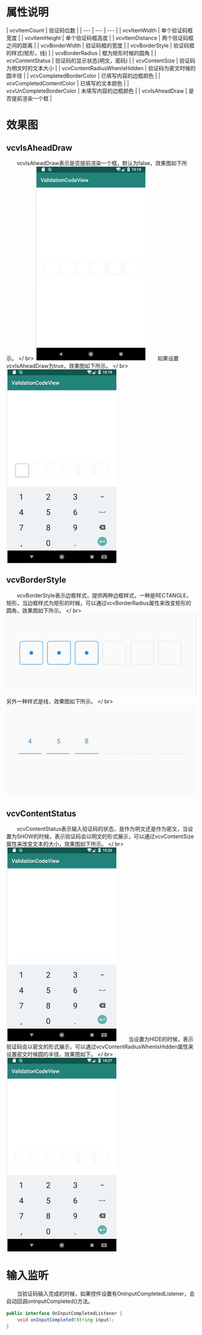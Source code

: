 # 属性说明
| vcvItemCount | 验证码位数 |
| --- | --- | --- |
| vcvItemWidth | 单个验证码框宽度 |
| vcvItemHeight | 单个验证码框高度 |
| vcvItemDistance | 两个验证码框之间的距离 |
| vcvBorderWidth | 验证码框的宽度 |
| vcvBorderStyle | 验证码框的样式(矩形，线) |
| vcvBorderRadius | 框为矩形时候的圆角 |
| vcvContentStatus  | 验证码的显示状态(明文，密码) |
| vcvContentSize | 验证码为明文时的文本大小 |
| vcvContentRadiusWhenIsHidden | 验证码为密文时候的圆半径 |
| vcvCompletedBorderColor | 已填写内容的边框颜色 |
| vcvCompletedContentColor | 已填写的文本颜色 |
| vcvUnCompleteBorderColor | 未填写内容的边框颜色 |
| vcvIsAheadDraw | 是否提前渲染一个框 |
# 效果图
## vcvIsAheadDraw
　　vcvIsAheadDraw表示是否提前渲染一个框，默认为false，效果图如下所示。
</ br>
![isAheadDrawFalse](/images/isAheadDrawFalse.gif)
　　如果设置vcvIsAheadDraw为true，效果图如下所示。
</ br>
![isAheadDrawTrue](/images/isAheadDrawTrue.gif)
## vcvBorderStyle
　　vcvBorderStyle表示边框样式，提供两种边框样式，一种是RECTANGLE，矩形，当边框样式为矩形的时候，可以通过vcvBorderRadius属性来改变矩形的圆角，效果图如下所示。
</ br>
![borderStyleRectangle](/images/borderStyleRectangle.png)
　　另外一种样式是线，效果图如下所示。
</ br>
![borderStyleLine](/images/borderStyleLine.png)
## vcvContentStatus
　　vcvContentStatus表示输入验证码的状态，是作为明文还是作为密文，当设置为SHOW的时候，表示验证码会以明文的形式展示，可以通过vcvContentSize属性来改变文本的大小，效果图如下所示。
</ br>
![contentStatusShow](/images/contentStatusShow.gif)
　　当设置为HIDE的时候，表示验证码会以密文的形式展示，可以通过vcvContentRadiusWhenIsHidden属性来设置密文时候圆的半径，效果图如下。
</ br>
![contentStatusHide](/images/contentStatusHide.gif)
# 输入监听
　　当验证码输入完成的时候，如果控件设置有OnInputCompletedListener，会自动回调onInputCompleted()方法。
```Java
public interface OnInputCompletedListener {
    void onInputCompleted(String input);
}
```


